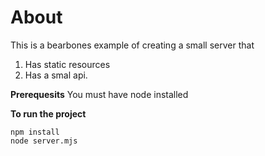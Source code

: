 # About

This is a bearbones example of creating a small server that 
1. Has static resources
2. Has a smal api. 

**Prerequesits**
You must have node installed 

**To run the project**
```
npm install
node server.mjs
```